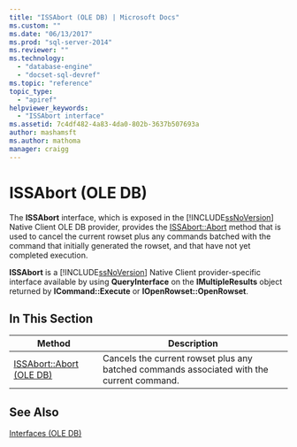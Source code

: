 ```yaml
---
title: "ISSAbort (OLE DB) | Microsoft Docs"
ms.custom: ""
ms.date: "06/13/2017"
ms.prod: "sql-server-2014"
ms.reviewer: ""
ms.technology: 
  - "database-engine"
  - "docset-sql-devref"
ms.topic: "reference"
topic_type: 
  - "apiref"
helpviewer_keywords: 
  - "ISSAbort interface"
ms.assetid: 7c4df482-4a83-4da0-802b-3637b507693a
author: mashamsft
ms.author: mathoma
manager: craigg
---
```

# ISSAbort (OLE DB)
  The **ISSAbort** interface, which is exposed in the [!INCLUDE[ssNoVersion](../../includes/ssnoversion-md.md)] Native Client OLE DB provider, provides the [ISSAbort::Abort](../../relational-databases/native-client-ole-db-interfaces/issabort-abort-ole-db.md) method that is used to cancel the current rowset plus any commands batched with the command that initially generated the rowset, and that have not yet completed execution.  
  
 **ISSAbort** is a [!INCLUDE[ssNoVersion](../../includes/ssnoversion-md.md)] Native Client provider-specific interface available by using **QueryInterface** on the **IMultipleResults** object returned by **ICommand::Execute** or **IOpenRowset::OpenRowset**.  
  
## In This Section  
  
|Method|Description|  
|------------|-----------------|  
|[ISSAbort::Abort &#40;OLE DB&#41;](../../relational-databases/native-client-ole-db-interfaces/issabort-abort-ole-db.md)|Cancels the current rowset plus any batched commands associated with the current command.|  
  
## See Also  
 [Interfaces &#40;OLE DB&#41;](../../../2014/database-engine/dev-guide/interfaces-ole-db.md)  
  
  
